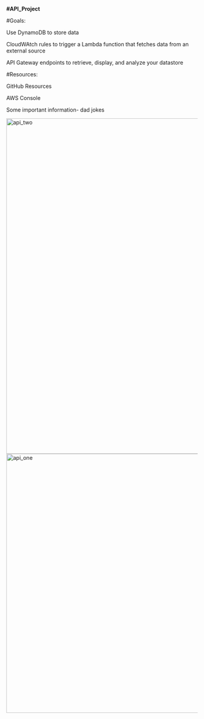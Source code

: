 <b>#API_Project</b>

#Goals: 

Use DynamoDB to store data

CloudWAtch rules to trigger a Lambda function that fetches data from an external source

API Gateway endpoints to retrieve, display, and analyze your datastore


#Resources:

GitHub Resources

AWS Console

Some important information- dad jokes

<img width="880" alt="api_two" src="https://user-images.githubusercontent.com/94250541/195711072-723fe6dc-655c-487d-85cb-670b2ff406e6.png">

<img width="680" alt="api_one" src="https://user-images.githubusercontent.com/94250541/195711083-b8f3a6ae-5971-443a-b7bc-82b0fa5fb02a.png">
